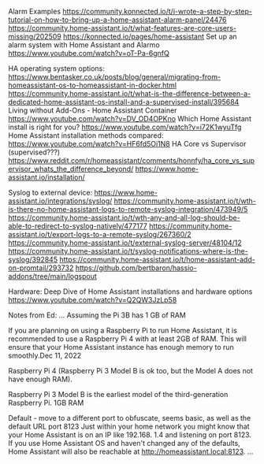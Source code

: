 Alarm Examples
https://community.konnected.io/t/i-wrote-a-step-by-step-tutorial-on-how-to-bring-up-a-home-assistant-alarm-panel/24476
https://community.home-assistant.io/t/what-features-are-core-users-missing/202509
https://konnected.io/pages/home-assistant
Set up an alarm system with Home Assistant and Alarmo https://www.youtube.com/watch?v=oT-Pa-6gnfQ


HA operating system options:
https://www.bentasker.co.uk/posts/blog/general/migrating-from-homeassistant-os-to-homeassistant-in-docker.html
https://community.home-assistant.io/t/what-is-the-difference-between-a-dedicated-home-assistant-os-install-and-a-supervised-install/395684
Living without Add-Ons - Home Assistant Container  https://www.youtube.com/watch?v=DV_OD4OPKno
Which Home Assistant install is right for you?  https://www.youtube.com/watch?v=i72K1wyuTfg
Home Assistant installation methods compared: https://www.youtube.com/watch?v=HF6fd5Oi1N8
HA Core vs Supervisor (supervised???)   https://www.reddit.com/r/homeassistant/comments/honnfy/ha_core_vs_supervisor_whats_the_difference_beyond/
https://www.home-assistant.io/installation/

Syslog to external device:
https://www.home-assistant.io/integrations/syslog/
https://community.home-assistant.io/t/wth-is-there-no-home-assistant-logs-to-remote-syslog-integration/473949/5
https://community.home-assistant.io/t/wth-any-and-all-log-should-be-able-to-redirect-to-syslog-natively/477177
https://community.home-assistant.io/t/export-logs-to-a-remote-syslog/267360/2
https://community.home-assistant.io/t/external-syslog-server/48104/12
https://community.home-assistant.io/t/syslog-notifications-where-is-the-syslog/392845
https://community.home-assistant.io/t/home-assistant-add-on-promtail/293732
https://github.com/bertbaron/hassio-addons/tree/main/logspout

Hardware:
Deep Dive of Home Assistant installations and hardware options https://www.youtube.com/watch?v=Q2QW3JzLp58

Notes from Ed:
...
Assuming the Pi 3B has 1 GB of RAM

If you are planning on using a Raspberry Pi to run Home Assistant, it is recommended to use a Raspberry Pi 4 with at least 2GB of RAM. This will ensure that your Home Assistant instance has enough memory to run smoothly.Dec 11, 2022

Raspberry Pi 4 (Raspberry Pi 3 Model B is ok too, but the Model A does not have enough RAM).

Raspberry Pi 3 Model B is the earliest model of the third-generation Raspberry Pi. 
1GB RAM

Default - move to a different port to obfuscate, seems basic, as well as the default URL
port 8123
Just within your home network you might know that your Home Assistant is on an IP like 192.168. 1.4 and listening on port 8123. If you use Home Assistant OS and haven't changed any of the defaults, Home Assistant will also be reachable at http://homeassistant.local:8123.
...

